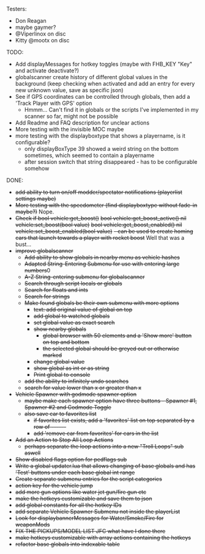 Testers:
- Don Reagan
- maybe gaymer?
- @Viperlinox on disc
- Kitty @mootx on disc

TODO:
- Add displayMessages for hotkey toggles (maybe with FHB_KEY "Key" and activate deactivate?)
- globalscanner create history of different global values in the background (keep checking when activated and add an entry for every new unknown value, save as specific json)
- See if GPS coordinates can be controlled through globals, then add a 'Track Player with GPS' option
  - Hmmm... Can't find it in globals or the scripts I've implemented in my scanner so far, might not be possible
- Add Readme and FAQ description for unclear actions
- More testing with the invisible MOC maybe
- more testing with the displayboxtype that shows a playername, is it configurable?
  - only displayBoxType 39 showed a weird string on the bottom sometimes, which seemed to contain a playername
  - after session switch that string disappeared - has to be configurable somehow

DONE:
- ~~add ability to turn on/off modder/spectator notifications (playerlist settings maybe)~~
- ~~More testing with the speedometer (find displayboxtype without fade-in maybe?)~~ Nope.
- ~~Check if bool    vehicle:get_boost()~~
  ~~bool    vehicle:get_boost_active()        nil     vehicle:set_boost(bool value)~~
  ~~bool    vehicle:get_boost_enabled()       nil     vehicle:set_boost_enabled(bool value)~~
  ~~- can be used to create homing cars that launch towards a player with rocket boost~~   Well that was a bust...
- ~~improve globalscanner~~
  - ~~Add ability to show globals in nearby menu as vehicle hashes~~
  - ~~Adapted String-Entering Submenu for use with entering large numbers~~0
  - ~~A-Z String-entering submenu for globalscanner~~
  - ~~Search through script locals or globals~~
  - ~~Search for floats and ints~~
  - ~~Search for strings~~
  - ~~Make found globals be their own submenu with more options~~
    - ~~text: add original value of global on top~~
    - ~~add global to watched globals~~
    - ~~set global value as exact search~~
    - ~~show nearby globals~~
      - ~~global browser with 50 elements and a 'Show more' button on top and bottom~~
      - ~~the selected global should be greyed out or otherwise marked~~
    - ~~change global value~~
    - ~~show global as int or as string~~
    - ~~Print global to console~~
  - ~~add the ability to infinitely undo searches~~ 
  - ~~search for value lower than x or greater than x~~
- ~~Vehicle Spawner with godmode spawner option~~
  - ~~maybe make each spawner option have three buttons - Spawner #1, Spawner #2 and Godmode Toggle~~
  - ~~also save car to favorites list~~
    - ~~if favorites list exists, add a 'favorites' list on top separated by a row of ------~~
    - ~~add 'remove car from favorites' for cars in the list~~
- ~~Add an Action to Stop All Loop Actions~~
  - ~~perhaps separate the loop actions into a new "Troll Loops" sub aswell~~
- ~~Show disabled flags option for pedflags sub~~
- ~~Write a global updater.lua that allows changing of base globals and has 'Test' buttons under each base global int range~~
- ~~Create separate submenu entries for the script categories~~
- ~~action key for the vehicle jump~~
- ~~add more gun options like water jet gun/fire gun etc~~
- ~~make the hotkeys customizable and save them to json~~
- ~~add global constants for all the hotkey IDs~~
- ~~add separate Vehicle Spawner Submenu not inside the playerList~~
- ~~Look for displaybannerMessages for Water/Smoke/Fire for weaponMods~~
- ~~FIX THE PICKUPS/MODEL LIST JFC what have I done there~~
- ~~make hotkeys customizable with array actions containing the hotkeys~~
- ~~refactor base globals into indexable table~~